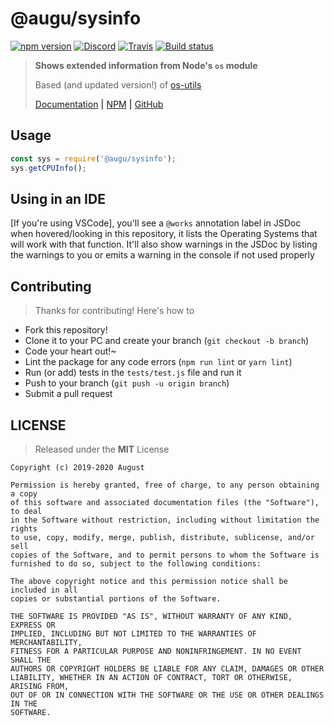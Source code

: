 # @augu/sysinfo
[![npm version](https://badge.fury.io/js/%40augu%2Fsysinfo.svg)](https://badge.fury.io/js/%40auguwu%2Fsysinfo) [![Discord](https://discordapp.com/api/guilds/382725233695522816/embed.png)](https://discord.gg/yDnbEDH) [![Travis](https://travis-ci.org/auguwu/sysinfo.svg?branch=master)](https://travis-ci.org/auguwu/sysinfo) [![Build status](https://ci.appveyor.com/api/projects/status/7v8r6tkqlc1xo1e6?svg=true)](https://ci.appveyor.com/project/ohlookitsAugust/sysinfo)

> **Shows extended information from Node's `os` module**
>
> Based (and updated version!) of [os-utils](https://github.com/oscmejia/os-utils)
>
> [Documentation](https://docs.augu.dev/sysinfo) **|** [NPM](https://npmjs.com/package/@augu/sysinfo) **|** [GitHub](https://github.com/auguwu/sysinfo)

## Usage

```js
const sys = require('@augu/sysinfo');
sys.getCPUInfo();
```

## Using in an IDE
[If you're using VSCode], you'll see a `@works` annotation label in JSDoc when hovered/looking in this repository, it lists the Operating Systems that will work with that function. It'll also show warnings in the JSDoc by listing the warnings to you or emits a warning in the console if not used properly

## Contributing

> Thanks for contributing! Here's how to

- Fork this repository!
- Clone it to your PC and create your branch (``git checkout -b branch``)
- Code your heart out!~
- Lint the package for any code errors (``npm run lint`` or ``yarn lint``)
- Run (or add) tests in the `tests/test.js` file and run it
- Push to your branch (``git push -u origin branch``)
- Submit a pull request

## LICENSE

> Released under the **MIT** License

```
Copyright (c) 2019-2020 August

Permission is hereby granted, free of charge, to any person obtaining a copy
of this software and associated documentation files (the "Software"), to deal
in the Software without restriction, including without limitation the rights
to use, copy, modify, merge, publish, distribute, sublicense, and/or sell
copies of the Software, and to permit persons to whom the Software is
furnished to do so, subject to the following conditions:

The above copyright notice and this permission notice shall be included in all
copies or substantial portions of the Software.

THE SOFTWARE IS PROVIDED "AS IS", WITHOUT WARRANTY OF ANY KIND, EXPRESS OR
IMPLIED, INCLUDING BUT NOT LIMITED TO THE WARRANTIES OF MERCHANTABILITY,
FITNESS FOR A PARTICULAR PURPOSE AND NONINFRINGEMENT. IN NO EVENT SHALL THE
AUTHORS OR COPYRIGHT HOLDERS BE LIABLE FOR ANY CLAIM, DAMAGES OR OTHER
LIABILITY, WHETHER IN AN ACTION OF CONTRACT, TORT OR OTHERWISE, ARISING FROM,
OUT OF OR IN CONNECTION WITH THE SOFTWARE OR THE USE OR OTHER DEALINGS IN THE
SOFTWARE.
```
